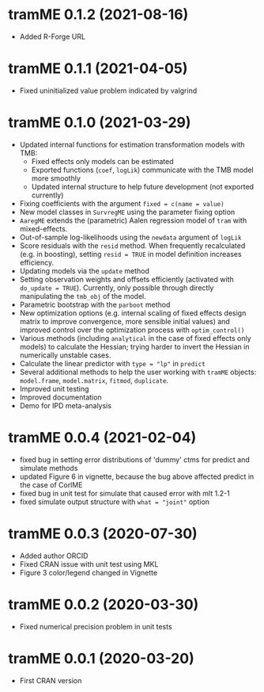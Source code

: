 # tramME 0.1.2 (2021-08-16)

* Added R-Forge URL

# tramME 0.1.1 (2021-04-05)

* Fixed uninitialized value problem indicated by valgrind

# tramME 0.1.0 (2021-03-29)

* Updated internal functions for estimation transformation models with TMB:
    * Fixed effects only models can be estimated
    * Exported functions (`coef`, `logLik`) communicate with the TMB model more smoothly
    * Updated internal structure to help future development (not exported currently)
* Fixing coefficients with the argument `fixed = c(name = value)` 
* New model classes in `SurvregME` using the parameter fixing option
* `AaregME` extends the (parametric) Aalen regression model of `tram` with mixed-effects.
* Out-of-sample log-likelihoods using the `newdata` argument of `logLik`
* Score residuals with the `resid` method. When frequently recalculated (e.g. in boosting), setting `resid = TRUE` in model definition increases efficiency.
* Updating models via the `update` method
* Setting observation weights and offsets efficiently (activated  with `do_update = TRUE`). Currently, only possible through directly manipulating the `tmb_obj` of the model. 
* Parametric bootstrap with the `parboot` method
* New optimization options (e.g. internal scaling of fixed effects design matrix to improve convergence, more sensible initial values) and improved control over the optimization process with `optim_control()`
* Various methods (including `analytical` in the case of fixed effects only models) to calculate the Hessian; trying harder to invert the Hessian in numerically unstable cases. 
* Calculate the linear predictor with `type = "lp"` in `predict`
* Several additional methods to help the user working with `tramME` objects: `model.frame`, `model.matrix`, `fitmod`, `duplicate`.
* Improved unit testing
* Improved documentation
* Demo for IPD meta-analysis 

# tramME 0.0.4 (2021-02-04)

* fixed bug in setting error distributions of 'dummy' ctms for predict and simulate methods 
* updated Figure 6 in vignette, because the bug above affected predict in the case of CorlME
* fixed bug in unit test for simulate that caused error with mlt 1.2-1 
* fixed simulate output structure with `what = "joint"` option 

# tramME 0.0.3 (2020-07-30)

* Added author ORCID
* Fixed CRAN issue with unit test using MKL
* Figure 3 color/legend changed in Vignette

# tramME 0.0.2 (2020-03-30)

* Fixed numerical precision problem in unit tests

# tramME 0.0.1 (2020-03-20)

* First CRAN version

